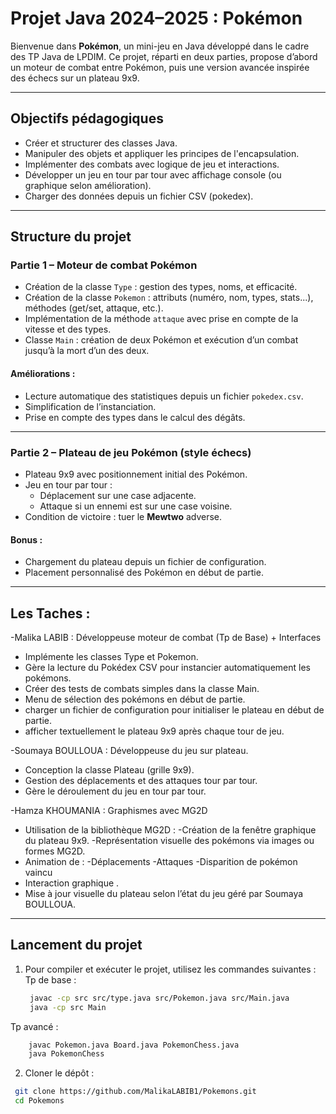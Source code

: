 #  Projet Java 2024–2025 : Pokémon 

Bienvenue dans **Pokémon**, un mini-jeu en Java développé dans le cadre des TP Java de LPDIM. Ce projet, réparti en deux parties, propose d’abord un moteur de combat entre Pokémon, puis une version avancée inspirée des échecs sur un plateau 9x9.

---

##  Objectifs pédagogiques

- Créer et structurer des classes Java.
- Manipuler des objets et appliquer les principes de l'encapsulation.
- Implémenter des combats avec logique de jeu et interactions.
- Développer un jeu en tour par tour avec affichage console (ou graphique selon amélioration).
- Charger des données depuis un fichier CSV (pokedex).

---

##  Structure du projet

### Partie 1 – Moteur de combat Pokémon
- Création de la classe `Type` : gestion des types, noms, et efficacité.
- Création de la classe `Pokemon` : attributs (numéro, nom, types, stats...), méthodes (get/set, attaque, etc.).
- Implémentation de la méthode `attaque` avec prise en compte de la vitesse et des types.
- Classe `Main` : création de deux Pokémon et exécution d’un combat jusqu’à la mort d’un des deux.

####  Améliorations :
- Lecture automatique des statistiques depuis un fichier `pokedex.csv`.
- Simplification de l’instanciation.
- Prise en compte des types dans le calcul des dégâts.

---

### Partie 2 – Plateau de jeu Pokémon (style échecs)
- Plateau 9x9 avec positionnement initial des Pokémon.
- Jeu en tour par tour :
  - Déplacement sur une case adjacente.
  - Attaque si un ennemi est sur une case voisine.
- Condition de victoire : tuer le **Mewtwo** adverse.

####  Bonus :
- Chargement du plateau depuis un fichier de configuration.
- Placement personnalisé des Pokémon en début de partie.

---

##  Les Taches : 
-Malika LABIB : Développeuse moteur de combat (Tp de Base) + Interfaces
  - Implémente les classes Type et Pokemon.
  - Gère la lecture du Pokédex CSV pour instancier automatiquement les pokémons.
  - Créer des tests de combats simples dans la classe Main.
  - Menu de sélection des pokémons en début de partie.
  - charger un fichier de configuration pour initialiser le plateau en début de partie.
  - afficher textuellement le plateau 9x9 après chaque tour de jeu.
    
-Soumaya BOULLOUA : Développeuse du jeu sur plateau.
  - Conception la classe Plateau (grille 9x9).
  - Gestion des déplacements et des attaques tour par tour.
  - Gère le déroulement du jeu en tour par tour.

-Hamza KHOUMANIA : Graphismes avec MG2D
  - Utilisation de la bibliothèque MG2D :
      -Création de la fenêtre graphique du plateau 9x9.
      -Représentation visuelle des pokémons via images ou formes MG2D.
  - Animation de :
      -Déplacements
      -Attaques
      -Disparition de pokémon vaincu
  - Interaction graphique .
  - Mise à jour visuelle du plateau selon l’état du jeu géré par Soumaya BOULLOUA.
  
---

##  Lancement du projet

1. Pour compiler et exécuter le projet, utilisez les commandes suivantes :
  Tp de base :
      ```bash
       javac -cp src src/type.java src/Pokemon.java src/Main.java
       java -cp src Main
  Tp avancé :
   ```bash
       javac Pokemon.java Board.java PokemonChess.java
       java PokemonChess
  ```
2. Cloner le dépôt :
  ```bash
   git clone https://github.com/MalikaLABIB1/Pokemons.git
   cd Pokemons


